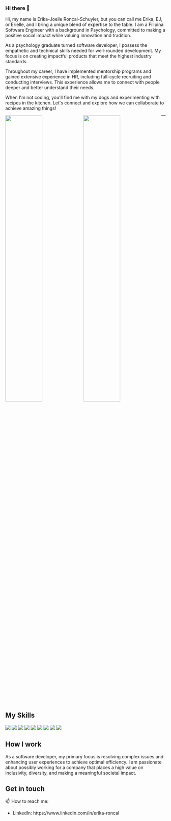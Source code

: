 ### Hi there 👋

Hi, my name is Erika-Joelle Roncal-Schuyler, but you can call me Erika, EJ, or Erielle, and I bring a unique blend of expertise to the table. I am a Filipina Software Engineer with a background in Psychology, committed to making a positive social impact while valuing innovation and tradition.

As a psychology graduate turned software developer, I possess the empathetic and technical skills needed for well-rounded development. My focus is on creating impactful products that meet the highest industry standards.

Throughout my career, I have implemented mentorship programs and gained extensive experience in HR, including full-cycle recruiting and conducting interviews. This experience allows me to connect with people deeper and better understand their needs.

When I'm not coding, you'll find me with my dogs and experimenting with recipes in the kitchen. Let's connect and explore how we can collaborate to achieve amazing things!


<img align="left" width="48%" src="https://github-readme-stats.vercel.app/api?username=erikajoelleee&theme=nightowl&show_icons=true" />
<img align="left" width="48%" src="https://github-readme-stats.vercel.app/api/top-langs/?username=erikajoelleee&layout=compact" />

****
## My Skills
<div>
<img src="https://img.shields.io/badge/javascript-%23323330.svg?style=for-the-badge&logo=javascript&logoColor=%23F7DF1E" />
<img src="https://img.shields.io/badge/node.js-6DA55F?style=for-the-badge&logo=node.js&logoColor=white" />
<img src="https://img.shields.io/badge/react-%2320232a.svg?style=for-the-badge&logo=react&logoColor=%2361DAFB" />
<img src="https://img.shields.io/badge/express.js-%23404d59.svg?style=for-the-badge&logo=express&logoColor=%2361DAFB" />
<img src="https://img.shields.io/badge/MongoDB-%234ea94b.svg?style=for-the-badge&logo=mongodb&logoColor=white" />
<img src="https://img.shields.io/badge/python-3670A0?style=for-the-badge&logo=python&logoColor=ffdd54" />
<img src="https://img.shields.io/badge/django-%23092E20.svg?style=for-the-badge&logo=django&logoColor=white" />
<img src="https://img.shields.io/badge/postgres-%23316192.svg?style=for-the-badge&logo=postgresql&logoColor=white" />
<img src="https://img.shields.io/badge/git-%23F05033.svg?style=for-the-badge&logo=git&logoColor=white" />
</div>


### 

## How I work
<div>
As a software developer, my primary focus is resolving complex issues and enhancing user experiences to achieve optimal efficiency. I am passionate about possibly working for a company that places a high value on inclusivity, diversity, and making a meaningful societal impact.
</div>

## Get in touch 
📫 How to reach me:
<ul>
  <li> LinkedIn: https://www.linkedin.com/in/erika-roncal </li>
</ul>

